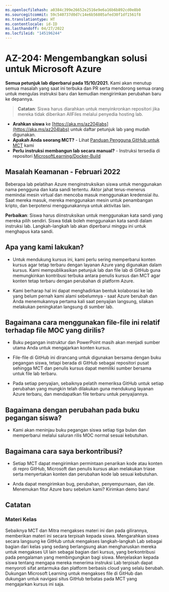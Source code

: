 ```yaml
---
ms.openlocfilehash: a0384c399e26652e2516e9e6a16b6b892cd0e8b0
ms.sourcegitcommit: 59c540737d0d7c14e6b56805afed30f1df1561f8
ms.translationtype: HT
ms.contentlocale: id-ID
ms.lasthandoff: 04/27/2022
ms.locfileid: "145196244"
---
```

# <a name="az-204-developing-solutions-for-microsoft-azure"></a>AZ-204: Mengembangkan solusi untuk Microsoft Azure

**Semua petunjuk lab diperbarui pada 15/10/2021.** Kami akan menutup semua masalah yang saat ini terbuka dan PR serta mendorong semua orang untuk mengulas instruksi baru dan kemudian mengirimkan perubahan baru ke depannya.

> **Catatan**: Siswa harus diarahkan untuk menyinkronkan repositori jika mereka tidak diberikan AllFiles melalui penyedia hosting lab. 

- **Arahkan siswa** ke [https://aka.ms/az204labs](https://aka.ms/az204labs) untuk daftar petunjuk lab yang mudah digunakan.
- **Apakah Anda seorang MCT?** - Lihat [Panduan Pengguna GitHub untuk MCT](https://microsoftlearning.github.io/MCT-User-Guide/) kami
- **Perlu instruksi membangun lab secara manual?** - Instruksi tersedia di repositori [MicrosoftLearning/Docker-Build](https://github.com/MicrosoftLearning/Docker-Build) 

## <a name="security-issue---february-2022"></a>Masalah Keamanan - Februari 2022

Beberapa lab pelatihan Azure menginstruksikan siswa untuk menggunakan nama pengguna dan kata sandi tertentu. Aktor jahat terus-menerus memindai mesin virtual dan mencoba masuk menggunakan kredensial itu.
Saat mereka masuk, mereka menggunakan mesin untuk penambangan kripto, dan berpotensi menggunakannya untuk aktivitas lain.

**Perbaikan**: Siswa harus diinstruksikan untuk menggunakan kata sandi yang mereka pilih sendiri. Siswa tidak boleh menggunakan kata sandi dalam instruksi lab. Langkah-langkah lab akan diperbarui minggu ini untuk menghapus kata sandi. 

## <a name="what-are-we-doing"></a>Apa yang kami lakukan?

- Untuk mendukung kursus ini, kami perlu sering memperbarui konten kursus agar tetap terbaru dengan layanan Azure yang digunakan dalam kursus.  Kami mempublikasikan petunjuk lab dan file lab di GitHub guna memungkinkan kontribusi terbuka antara penulis kursus dan MCT agar konten tetap terbaru dengan perubahan di platform Azure.

- Kami berharap hal ini dapat menghadirkan bentuk kolaborasi ke lab yang belum pernah kami alami sebelumnya - saat Azure berubah dan Anda menemukannya pertama kali saat penyajian langsung, silakan melakukan peningkatan langsung di sumber lab. 

## <a name="how-should-i-use-these-files-relative-to-the-released-moc-files"></a>Bagaimana cara menggunakan file-file ini relatif terhadap file MOC yang dirilis?

- Buku pegangan instruktur dan PowerPoint masih akan menjadi sumber utama Anda untuk mengajarkan konten kursus.

- File-file di GitHub ini dirancang untuk digunakan bersama dengan buku pegangan siswa, tetapi berada di GitHub sebagai repositori pusat sehingga MCT dan penulis kursus dapat memiliki sumber bersama untuk file lab terbaru.

- Pada setiap penyajian, sebaiknya pelatih memeriksa GitHub untuk setiap perubahan yang mungkin telah dilakukan guna mendukung layanan Azure terbaru, dan mendapatkan file terbaru untuk penyajiannya.

## <a name="what-about-changes-to-the-student-handbook"></a>Bagaimana dengan perubahan pada buku pegangan siswa?

- Kami akan meninjau buku pegangan siswa setiap tiga bulan dan memperbarui melalui saluran rilis MOC normal sesuai kebutuhan.

## <a name="how-do-i-contribute"></a>Bagaimana cara saya berkontribusi?

- Setiap MCT dapat mengirimkan permintaan penarikan kode atau konten di repro GitHub, Microsoft dan penulis kursus akan melakukan triase serta menyertakan konten dan perubahan kode lab sesuai kebutuhan.

- Anda dapat mengirimkan bug, perubahan, penyempurnaan, dan ide.  Menemukan fitur Azure baru sebelum kami?  Kirimkan demo baru!

## <a name="notes"></a>Catatan

### <a name="classroom-materials"></a>Materi Kelas

Sebaiknya MCT dan Mitra mengakses materi ini dan pada gilirannya, memberikan materi ini secara terpisah kepada siswa.  Mengarahkan siswa secara langsung ke GitHub untuk mengakses langkah-langkah Lab sebagai bagian dari kelas yang sedang berlangsung akan mengharuskan mereka untuk mengakses UI lain sebagai bagian dari kursus, yang berkontribusi pada pengalaman yang membingungkan bagi siswa. Menjelaskan kepada siswa tentang mengapa mereka menerima instruksi Lab terpisah dapat menyoroti sifat antarmuka dan platform berbasis cloud yang selalu berubah. Dukungan Microsoft Learning untuk mengakses file di GitHub dan dukungan untuk navigasi situs GitHub terbatas pada MCT yang mengajarkan kursus ini saja.
